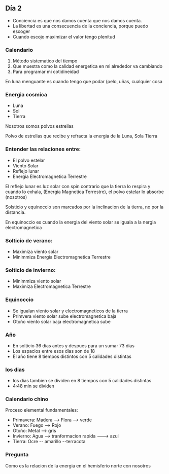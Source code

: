 ## Día 2

- Conciencia es que nos damos cuenta que nos damos cuenta.
- La libertad es una consecuencia de la conciencia, porque puedo escoger
- Cuando escojo maximizar el valor tengo plenitud

### Calendario

1. Método sistematico del tiempo
2. Que muestra como la calidad energetica en mi alrededor va cambiando
3. Para programar mi cotidineidad

En luna menguante es cuando tengo que podar (pelo, uñas, cualquier cosa

### Energia cosmica

- Luna
- Sol
- Tierra

Nosotros somos polvos estrellas

Polvo de estrellas que recibe y refracta la energia de la Luna, Sola Tierra

### Entender las relaciones entre:

- El polvo estelar
- Viento Solar
- Reflejo lunar
- Energia Electromagnetica Terrestre

El reflejo lunar es luz solar con spin contrario que la tierra lo respira y cuando lo exhala, (Energia Magnetica Terrestre), el polvo estelar lo absorbe (nosotros)

Solsticio y equinoccio son marcados por la inclinacion de la tierra, no por la distancia.

En equinoccio es cuando la energia del viento solar se iguala a la nergia electromagnetica

### Solticio de verano:

- Maximiza viento solar
- Minimmiza Energia Electromagnetica Terrestre

### Solticio de invierno:

- Minimmiza viento solar
- Maximiza Electromagnetica Terrestre

### Equinoccio

- Se igualan viento solar y electromagneticos de la tierra
- Primvera viento solar sube electromagnetica baja
- Otoño viento solar baja electromagnetica sube

### Año

- En solticio 36 dias antes y despues para un sumar 73 dias
- Los espacios entre esos dias son de 18
- El año tiene 8 tiempos distintos con 5 calidades distintas

### los dias

- los dias tambien se dividen en 8 tiempos con 5 calidades distintas
- 4:48 min se dividen

### Calendario chino

Proceso elemental fundamentales:

- Primavera: Madera --> Flora --> verde
- Verano: Fuego --> Rojo
- Otoño: Metal --> gris
- Invierno: Agua --> tranformacion rapida ---> azul
- Tierra: Ocre -- amarillo --terracota

### Pregunta

Como es la relacion de la energia en el hemisferio norte con nosotros
